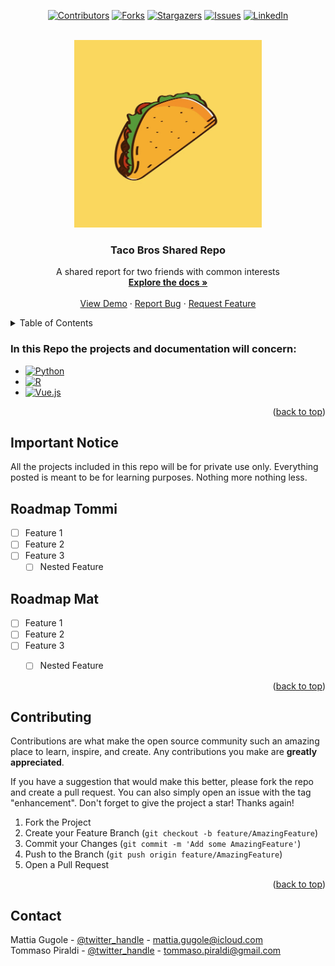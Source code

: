 <!-- Improved compatibility of back to top link: See: https://github.com/othneildrew/Best-README-Template/pull/73 -->
<a name="readme-top"></a>


<!-- PROJECT SHIELDS -->
<!--
*** I'm using markdown "reference style" links for readability.
*** Reference links are enclosed in brackets [ ] instead of parentheses ( ).
*** See the bottom of this document for the declaration of the reference variables
*** for contributors-url, forks-url, etc. This is an optional, concise syntax you may use.
*** https://www.markdownguide.org/basic-syntax/#reference-style-links
-->
<div align = "center">
  
[![Contributors][contributors-shield]][contributors-url]
[![Forks][forks-shield]][forks-url]
[![Stargazers][stars-shield]][stars-url]
[![Issues][issues-shield]][issues-url]
[![LinkedIn][linkedin-shield]][linkedin-url]
  
</div>



<!-- PROJECT LOGO -->
<br />
<div align="center">
  <a href="https://github.com/Mattgugo/shared-repo">
    <img src="https://github.com/MattiaGug/shared-repo/blob/main/taco%20bros.png?raw=true" width="300" 
     height="300">
  </a>

<h3 align="center">Taco Bros Shared Repo</h3>

  <p align="center">
    A shared report for two friends with common interests
    <br />
    <a href="https://github.com/MattiaGug/shared-repo"><strong>Explore the docs »</strong></a>
    <br />
    <br />
    <a href="https://github.com/Mattgugo/shared-repo">View Demo</a>
    ·
    <a href="https://github.com/MattiaGug/shared-repo/issues">Report Bug</a>
    ·
    <a href="https://github.com/MattiaGug/shared-repo/issues">Request Feature</a>
  </p>
</div>



<!-- TABLE OF CONTENTS -->
<details>
  <summary>Table of Contents</summary>
  <ol>
    <li>
      <a href="#about-the-project">About The Project</a>
      <ul>
        <li><a href="#built-with">Built With</a></li>
      </ul>
    </li>
    <li>
      <a href="#getting-started">Getting Started</a>
      <ul>
        <li><a href="#prerequisites">Prerequisites</a></li>
        <li><a href="#installation">Installation</a></li>
      </ul>
    </li>
    <li><a href="#usage">Usage</a></li>
    <li><a href="#roadmap">Roadmap</a></li>
    <li><a href="#contributing">Contributing</a></li>
    <li><a href="#license">License</a></li>
    <li><a href="#contact">Contact</a></li>
    <li><a href="#acknowledgments">Acknowledgments</a></li>
  </ol>
</details>



### In this Repo the projects and documentation will concern: 

* [![Python][Python.org]][Python-url]
* [![R][R.org]][R-url]
* [![Vue.js][Vue.js]][Vue-url]

<p align="right">(<a href="#readme-top">back to top</a>)</p>



<!-- GETTING STARTED -->
## Important Notice

All the projects included in this repo will be for private use only. Everything posted is meant to be for learning purposes. Nothing more nothing less. 


<!-- ROADMAP -->
## Roadmap Tommi 

- [ ] Feature 1
- [ ] Feature 2
- [ ] Feature 3
    - [ ] Nested Feature
    
## Roadmap Mat 

- [ ] Feature 1
- [ ] Feature 2
- [ ] Feature 3
    - [ ] Nested Feature


<p align="right">(<a href="#readme-top">back to top</a>)</p>



<!-- CONTRIBUTING -->
## Contributing

Contributions are what make the open source community such an amazing place to learn, inspire, and create. Any contributions you make are **greatly appreciated**.

If you have a suggestion that would make this better, please fork the repo and create a pull request. You can also simply open an issue with the tag "enhancement".
Don't forget to give the project a star! Thanks again!

1. Fork the Project
2. Create your Feature Branch (`git checkout -b feature/AmazingFeature`)
3. Commit your Changes (`git commit -m 'Add some AmazingFeature'`)
4. Push to the Branch (`git push origin feature/AmazingFeature`)
5. Open a Pull Request

<p align="right">(<a href="#readme-top">back to top</a>)</p>




<!-- CONTACT -->
## Contact

Mattia Gugole - [@twitter_handle](https://twitter.com/twitter_handle) - mattia.gugole@icloud.com
<br>
Tommaso Piraldi - [@twitter_handle](https://twitter.com/twitter_handle) - tommaso.piraldi@gmail.com



<!-- MARKDOWN LINKS & IMAGES -->
<!-- https://www.markdownguide.org/basic-syntax/#reference-style-links -->
[contributors-shield]: https://img.shields.io/github/contributors/MattiaGug/shared-repo.svg?style=for-the-badge
[contributors-url]: https://github.com/MattiaGug/shared-repo/graphs/contributors
[forks-shield]: https://img.shields.io/github/forks/MattiaGug/shared-repo.svg?style=for-the-badge
[forks-url]: https://github.com/MattiaGug/shared-repo/network/members
[stars-shield]: https://img.shields.io/github/stars/MattiaGug/shared-repo.svg?style=for-the-badge
[stars-url]: https://github.com/MattiaGug/shared-repo/stargazers
[issues-shield]: https://img.shields.io/github/issues/MattiaGug/shared-repo.svg?style=for-the-badge
[issues-url]: https://github.com/MattiaGug/shared-repo.git/issues
[license-shield]: https://img.shields.io/github/license/MattiaGug/shared-repo.svg?style=for-the-badge
[license-url]: https://github.com/MattiaGug/shared-repo/blob/master/LICENSE.txt
[linkedin-shield]: https://img.shields.io/badge/-LinkedIn-black.svg?style=for-the-badge&logo=linkedin&colorB=555
[linkedin-url]: https://linkedin.com/in/mattia-gugole
[product-screenshot]: images/screenshot.png
[Vue.js]: https://img.shields.io/badge/Vue.js-35495E?style=for-the-badge&logo=vuedotjs&logoColor=4FC08D
[Vue-url]: https://vuejs.org/
[Python.org]: https://img.shields.io/badge/Python-3776AB?style=for-the-badge&logo=python&logoColor=white
[Python-url]: https://www.python.org/
[R.org]: https://img.shields.io/badge/R-276DC3?style=for-the-badge&logo=r&logoColor=white
[R-url]: https://www.r-project.org/
